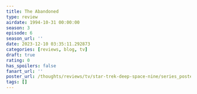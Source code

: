 ```yaml
---
title: The Abandoned
type: review
airdate: 1994-10-31 00:00:00
season: 3
episode: 6
season_url: ''
date: 2023-12-10 03:35:11.292873
categories: [reviews, blog, tv]
draft: true
rating: 0
has_spoilers: false
fanart_url: ''
poster_url: /thoughts/reviews/tv/star-trek-deep-space-nine/series_poster.jpg
tags: []
---
```


